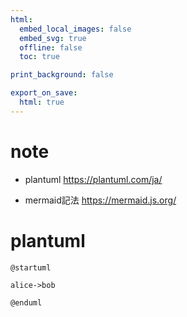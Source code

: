 ```yaml
---
html:
  embed_local_images: false
  embed_svg: true
  offline: false
  toc: true

print_background: false

export_on_save:
  html: true
---
```


# note

- plantuml
https://plantuml.com/ja/

- mermaid記法
https://mermaid.js.org/

# plantuml

```plantuml
@startuml

alice->bob

@enduml
```